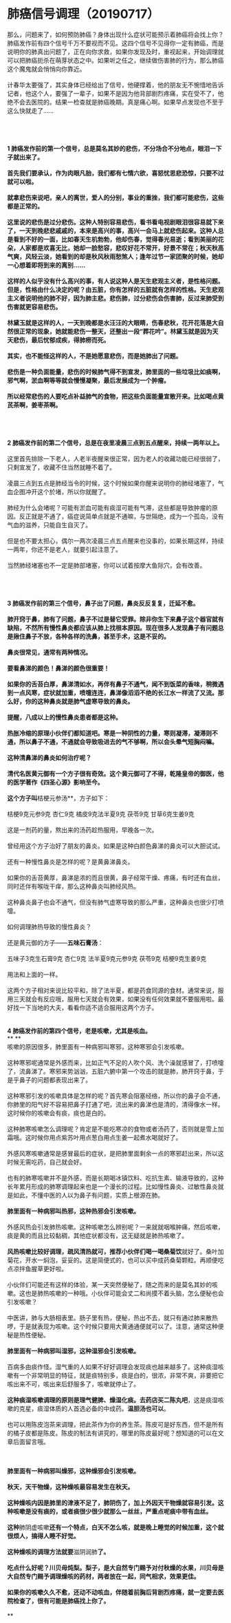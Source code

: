 # 肺癌信号调理（20190717）


那么，问题来了，如何预防肺癌？身体出现什么症状可能预示着肺癌将会找上你？肺癌发作前有四个信号千万不要视而不见。这四个信号不见得你一定有肺癌，而是说明你的肺真出问题了，正在向你求救，如果你发现及时，重视起来，开始调理就可以把肺癌扼杀在萌芽状态之中。如果听之任之，继续做伤害肺的行为，那么肺癌这个魔鬼就会悄悄向你靠近。<br /> <br />计春华太要强了，其实身体已经给出了信号，他硬撑着，他的朋友无不惋惜地告诉记者，他这个人，要强了一辈子，如果不是因为他背部剧烈疼痛，实在受不了，他绝不会去医院的。结果一检查就是肺癌晚期。真是痛心啊。如果早点发现也不至于这么快就走了……<br /> <br /> <br />
<br />**<br />**1 肺癌发作前的第一个信号，总是莫名其妙的悲伤，不分场合不分地点，眼泪一下子就出来了。**<br /> <br />首先我们要承认，作为肉眼凡胎，我们都有七情六欲，喜怒忧思悲恐惊，只要不过就可以啦。<br /> <br />就拿悲伤来说吧，亲人的离世，爱人的分别，事业的重挫，我们都可能悲伤，这些都是正常的。<br /> <br />这里说的悲伤是过分悲伤。这种人特别容易悲伤，看书看电视剧眼泪很容易就下来了，一天到晚悲悲戚戚的，本来是高兴的事，高兴一会马上就悲伤起来。这种人总是看到不好的一面，比如春天生机勃勃，他却伤春，觉得春光易逝；看到美丽的花朵，人家都是欢喜无比，她却一脸愁容，悲叹好花不常开，好景不常在；秋天秋高气爽，风轻云淡，她看到的却是秋风秋雨愁煞人；逢年过节一家团聚的时候，她却一心想着即将到来的离别……<br /> <br />这样的人似乎没有什么高兴的事，有人说这种人是天生悲观主义者，是性格问题。但是，性格由什么决定的呢？由五脏，你有怎样的五脏就有怎样的性格。天生悲观主义者说明他的肺不好，因为肺主悲。悲伤肺，过分悲伤会伤害肺，反过来肺受到伤害就更容易悲伤。<br /> <br />林黛玉就是这样的人，一天到晚都是水汪汪的大眼睛，伤春悲秋，花开花落是大自然很正常的现象，她就能悲伤一整天，还整出一段“葬花吟”。林黛玉就是因为天天悲伤，最后忧郁成疾，得肺痨而死。<br /> <br />其实，也不能怪这样的人，不是她愿意悲伤，而是她肺出了问题。<br /> <br />悲伤是一种负面能量，悲伤的时候肺气得不到宣发，肺里面的一些垃圾比如痰啊，邪气啊，淤血啊等等就会慢慢凝聚，最后发展成为一个肿瘤。<br /> <br />所以经常悲伤的人要吃点补益肺气的食物，把这些负面能量宣散开来。比如喝点黄芪茶啊，姜枣茶啊。<br /> <br /> <br />
<br />**<br />**2 肺癌发作前的第二个信号，总是在夜里凌晨三点到五点醒来，持续一两年以上。**<br /> <br />这里首先排除一下老人，人老半夜醒来很正常，因为老人的收藏功能已经很弱了，只剩宣发了，收藏不住当然就睡不着了。<br /> <br />凌晨三点到五点是肺经当令的时候，这个时候如果你醒来说明你的肺经堵塞了，气血企图冲开这个於堵，所以你就醒了。<br /> <br />肺经为什么会堵呢？可能有淤血可能有痰湿可能有气滞，这些都是导致肿瘤的原因。反正就是不通了，癌症说简单点就是不通嘛，与世隔绝，成为一个孤岛，没有气血的滋养，只能自生自灭了。<br /> <br />但是也不要太担心，偶尔一两次凌晨三点五点醒来也没事的，如果长期这样，持续一两年，你还不是老人，就要引起注意了。<br /> <br />当然肺经堵塞也不一定是肺部堵塞，你可以试着按摩大鱼际穴，会有改善。<br /> <br /> <br />
<br />**<br />**3 肺癌发作前的第三个信号，鼻子出了问题，鼻炎反反复复，迁延不愈。**<br /> <br />肺开窍于鼻，肺有了问题，鼻子不过是替它受罪。除非你生下来鼻子这个器官就有缺陷，不然所有慢性鼻炎都应该从肺上找根本原因。现在很多人发现鼻子有问题总是揪住鼻子不放，各种各样的洗鼻，甚至手术，这是不妥的。<br /> <br />鼻炎很常见，通常有两种情况。<br /> <br />要看鼻涕的颜色！鼻涕的颜色很重要！<br /> <br />**如果你的舌苔白厚，鼻涕清如水，再伴有鼻子不通气，闻不到饭菜的香味，稍微遇到一点风寒，症状就加重，喷嚏连连，鼻涕像滔滔不绝的长江水一样流了又流。那么好，你的这种鼻炎就是肺气虚寒导致的鼻炎。**<br /> <br />提醒，八成以上的慢性鼻炎患者都是这种。<br /> <br />热胀冷缩的原理小伙伴们都知道吧。寒是一种阴性的力量，寒则凝滞，凝滞则不通，所以鼻子不通，不通就会导致吸进去的气不够啊，所以会头晕气短胸闷嘛。<br /> <br />这种清鼻涕的鼻炎如何治疗呢？<br /> <br />清代名医黄元御有一个方子很有奇效。这个黄元御可了不得，乾隆皇帝的御医，他的医学著作《四圣心源》影响至今。<br /> <br />这个方子叫**桔梗元参汤**，方子如下：<br /> <br />桔梗9克元参9克 杏仁9克 橘皮9克法半夏9克 茯苓9克 甘草6克生姜9克<br /> <br />这是一剂药的量，熬出来的汤药趁热服用，早晚各一次。<br /> <br />曾经用这个方子治好了朋友的鼻炎。如果是这种白颜色鼻涕的鼻炎可以大胆试试。<br /> <br />还有一种慢性鼻炎是怎样的呢？是黄鼻涕鼻炎。<br /> <br />如果你的舌苔黄厚，鼻涕是浓的而且很黄，鼻子经常干燥、疼痛，有时还有血丝，同时还伴有喉咙干痒，那么这种鼻炎叫肺经风热。<br /> <br />这种鼻炎鼻子也会不通气，但没有肺气虚寒导致的那么严重，这种鼻炎也很少打喷嚏。<br /> <br />如何调理肺热导致的慢性鼻炎？<br /> <br />还是黄元御的方子——**五味石膏汤**：<br /> <br />五味子3克生石膏9克 杏仁9克 法半夏9克元参9克 茯苓9克 桔梗9克生姜9克<br /> <br />用法和上面的一样。<br /> <br />这两个方子相对来说比较平和，除了法半夏，都是药食同源的食材。通常来说，服用三天就会有反应哦，服用七天就会有效果，如果没有任何效果就不要服用啦。最好找一下当地的大夫，看看你适不适合服用这两个方子。<br />**<br />**<br />**4 肺癌发作前的第四个信号，老是咳嗽，尤其是咳血。**<br />** **<br />咳嗽的原因很多，肺里面有一种病邪叫寒邪，这种寒邪会引发咳嗽。<br /> <br />这种寒邪呢通常是外感而来，比如正气不足的人吹个风、洗个澡就感冒了，打喷嚏了，流鼻涕了。寒邪来势汹汹，五脏六腑中第一个攻击的就是肺，肺开窍于鼻，于是乎鼻子的问题都表现出来了。<br /> <br />这种寒邪引发的咳嗽具体是怎样的呢？首先寒会阻塞经络，所以你的鼻子会不通，你肺里的阳气好不容易把鼻子打通了吧，流出来的鼻涕也是清的，清得像水一样。这时候你的咳嗽会有痰，痰也是白的。<br /> <br />这种肺寒咳嗽怎么调理呢？肯定是不能吃寒凉的食物或者汤药了，否则就是雪上加霜哦。这时候你用点紫苏叶用点葱白用点生姜一起煮水喝就好了。<br /> <br />外感风寒咳嗽通常是感冒最后的症状，是把肺里面剩余一点的寒邪赶出来，所以这时候无需吃药，自己就会好。<br /> <br />也有的肺寒咳嗽并不是外感，而是长期喝冰镇饮料、吃抗生素、输液导致的，这种长年累月形成的肺寒调理起来也是一个漫长的过程。比如慢性鼻炎、过敏性鼻炎就是如此，不懂中医的人以为鼻子有问题，实质上根源在肺。<br /> <br />**肺里面有一种病邪叫热邪，这种热邪会引发咳嗽。**<br /> <br />外感风热会引发肺热咳嗽。这种咳嗽怎么辨别呢？一来就就咽喉肿痛，然后咳嗽，痰是黄的而且比较黏稠，其他症状都没有，这无疑就是肺热咳嗽了。<br /> <br />**风热咳嗽比较好调理，疏风清热就可，推荐小伙伴们喝一喝桑菊饮**就好了。桑叶加菊花，开水一焖泡，妥妥的。这是简便式的，也可以买中成药桑菊颗粒。再顺便吃点凉拌鱼腥草更好啦。<br /> <br />小伙伴们可能还有这样的体验，某一天突然便秘了，随之而来的是莫名其妙的咳嗽。这也是肺热咳嗽的一种哦。小伙伴可能会丈二和尚摸不着头脑，怎么便秘也会引发咳嗽？<br /> <br />中医讲，肺与大肠相表里。肠子里有热，便秘，热出不去，就只有通过肺来散热啰，于是就表现为咳嗽。这个时候只要用大黄通通便就可以了。注意，通常这种便秘是热性便秘。<br /> <br />**肺里面有一种病邪叫湿邪，这种湿邪会引发咳嗽。**<br /> <br />百病多由痰作怪。湿气重的人如果不好好调理会发现痰也越来越多了。这种痰湿咳嗽有一个非常明显的特征，就是痰特别多，痰是白的，很浓，非常不爽，非要把它咳出来不可，咳出来后舒服多了，咳嗽就停止了。<br /> <br />**这种痰湿咳嗽调理的原则是理气健脾、燥湿化痰。去药店买二陈丸吧**，这是痰湿咳嗽的克星，痰湿体质的人首选必备的中成药。**温胆汤也可以**。<br /> <br />也可以用陈皮泡茶来调理，把此茶作为你的养生茶。陈皮可是好东西，但不是所有的橘子皮都是陈皮。陈皮的制法有讲究的，哪里的陈皮最好呢？想知道的可以在文章后面留言哦。<br /> <br />


**<br />**肺里面有一种病邪叫燥邪，这种燥邪会引发咳嗽。**<br /> <br />秋天，天干物燥，这种燥咳最容易发生在秋天。<br /> <br />这种燥咳内因是肺里的津液不足了，肺阴伤了，加上外因天干物燥就容易引发。这种咳嗽是没有痰的，或者痰很少很少就那么一丝丝，严重点呢痰中带有血丝。<br /> <br />这种**肺阴虚咳嗽**还有一个特点，**白天不怎么咳，就是晚上睡觉的时候加重**，这个就很烦人，搞得人睡不好觉。<br /> <br />这种燥咳的调理方法就要**滋阴润肺**了。<br /> <br />吃点什么好呢？**川贝母炖梨**。梨子，是大自然专门赐予对付秋燥的水果，川贝母是大自然专门赐予调理燥咳的药材，两者放在一起，同气相求，效果更佳。<br /> <br />**如果你的咳嗽久久不愈，还动不动咳血，伴随着前胸后背剧烈疼痛，就一定要去医院检查了，很有可能是肺癌找上你了。**<br />**<br />**
